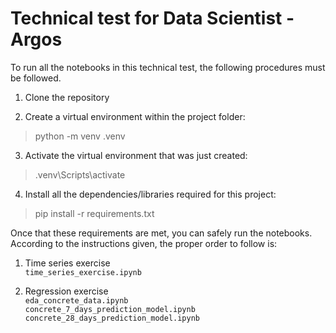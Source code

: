 # Technical test for Data Scientist - Argos

To run all the notebooks in this technical test, the following procedures must be followed.
1. Clone the repository

2. Create a virtual environment within the project folder:
> python -m venv .venv

3. Activate the virtual environment that was just created:
> .venv\Scripts\activate

4. Install all the dependencies/libraries required for this project:
> pip install -r requirements.txt

Once that these requirements are met, you can safely run the notebooks.
According to the instructions given, the proper order to follow is:

1. Time series exercise<br>
```time_series_exercise.ipynb```<br>

2. Regression exercise<br>
```eda_concrete_data.ipynb```<br>
```concrete_7_days_prediction_model.ipynb```<br> ```concrete_28_days_prediction_model.ipynb```
